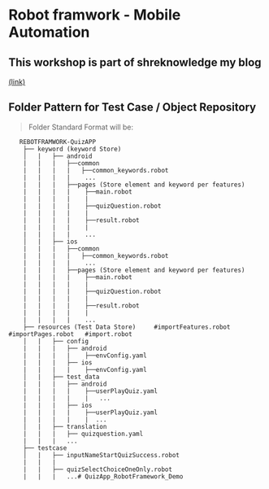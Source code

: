 Robot framwork - Mobile Automation
=================================
## This workshop is part of shreknowledge my blog 
[(link)](https://medium.com/@paponsmc/appium-robot-framework-step-by-step-zero-to-hero-ui-automate-test-for-mobile-app-ios-android-f3a012b4afe2)

## Folder Pattern for Test Case / Object Repository

> Folder Standard Format will be: 
```
   REBOTFRAMWORK-QuizAPP
    ├── keyword (keyword Store)  
    │   |   ├── android
    |   |   |   ├──common
    |   |   |   |   ├──common_keywords.robot
    |   |   |   |    ...
    |   |   |   ├──pages (Store element and keyword per features)
    |   |   |   |    ├──main.robot
    |   |   |   |    |   
    |   |   |   |    ├──quizQuestion.robot 
    |   |   |   |    |   
    |   |   |   |    ├──result.robot 
    |   |   |   |    |
    |   |   |   |    ...
    │   |   ├── ios
    |   |   |   ├──common
    |   |   |   |   ├──common_keywords.robot
    |   |   |   |    ...
    |   |   |   ├──pages (Store element and keyword per features)
    |   |   |   |    ├──main.robot
    |   |   |   |    |   
    |   |   |   |    ├──quizQuestion.robot 
    |   |   |   |    |   
    |   |   |   |    ├──result.robot 
    |   |   |   |    |   
    |   |   |   |    ...  
    ├── resources (Test Data Store)     #importFeatures.robot    #importPages.robot   #import.robot
    │   |   ├── config
    |   |   |   ├── android
    |   |   |   |    ├──envConfig.yaml 
    |   |   |   ├── ios
    |   |   |   |    ├──envConfig.yaml 
    │   |   ├── test_data
    |   |   |   ├── android
    |   |   |   |    ├──userPlayQuiz.yaml 
    |   |   |   |    |   ...         
    |   |   |   ├── ios
    |   |   |   |    ├──userPlayQuiz.yaml
    |   |   |   |    |  ...   
    │   |   ├── translation
    |   |   |   ├── quizquestion.yaml
    |   |   |   ...
    ├── testcase
    │   |   ├── inputNameStartQuizSuccess.robot
    |   |   |   
    |   |   ├── quizSelectChoiceOneOnly.robot
    |   |   |   ...# QuizApp_RobotFramework_Demo
